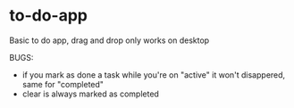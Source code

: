 # to-do-app

Basic to do app, drag and drop only works on desktop

BUGS: 
- if you mark as done a task while you're on "active" it won't disappered, same for "completed"
- clear is always marked as completed
